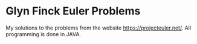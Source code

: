 # Glyn Finck Euler Problems
My solutions to the problems from the website https://projecteuler.net/. All programming is done in JAVA.
